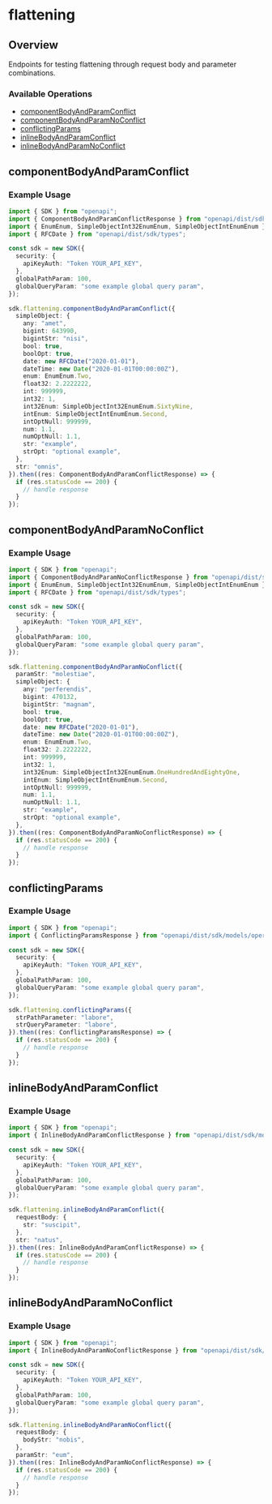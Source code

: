 # flattening

## Overview

Endpoints for testing flattening through request body and parameter combinations.

### Available Operations

* [componentBodyAndParamConflict](#componentbodyandparamconflict)
* [componentBodyAndParamNoConflict](#componentbodyandparamnoconflict)
* [conflictingParams](#conflictingparams)
* [inlineBodyAndParamConflict](#inlinebodyandparamconflict)
* [inlineBodyAndParamNoConflict](#inlinebodyandparamnoconflict)

## componentBodyAndParamConflict

### Example Usage

```typescript
import { SDK } from "openapi";
import { ComponentBodyAndParamConflictResponse } from "openapi/dist/sdk/models/operations";
import { EnumEnum, SimpleObjectInt32EnumEnum, SimpleObjectIntEnumEnum } from "openapi/dist/sdk/models/shared";
import { RFCDate } from "openapi/dist/sdk/types";

const sdk = new SDK({
  security: {
    apiKeyAuth: "Token YOUR_API_KEY",
  },
  globalPathParam: 100,
  globalQueryParam: "some example global query param",
});

sdk.flattening.componentBodyAndParamConflict({
  simpleObject: {
    any: "amet",
    bigint: 643990,
    bigintStr: "nisi",
    bool: true,
    boolOpt: true,
    date: new RFCDate("2020-01-01"),
    dateTime: new Date("2020-01-01T00:00:00Z"),
    enum: EnumEnum.Two,
    float32: 2.2222222,
    int: 999999,
    int32: 1,
    int32Enum: SimpleObjectInt32EnumEnum.SixtyNine,
    intEnum: SimpleObjectIntEnumEnum.Second,
    intOptNull: 999999,
    num: 1.1,
    numOptNull: 1.1,
    str: "example",
    strOpt: "optional example",
  },
  str: "omnis",
}).then((res: ComponentBodyAndParamConflictResponse) => {
  if (res.statusCode == 200) {
    // handle response
  }
});
```

## componentBodyAndParamNoConflict

### Example Usage

```typescript
import { SDK } from "openapi";
import { ComponentBodyAndParamNoConflictResponse } from "openapi/dist/sdk/models/operations";
import { EnumEnum, SimpleObjectInt32EnumEnum, SimpleObjectIntEnumEnum } from "openapi/dist/sdk/models/shared";
import { RFCDate } from "openapi/dist/sdk/types";

const sdk = new SDK({
  security: {
    apiKeyAuth: "Token YOUR_API_KEY",
  },
  globalPathParam: 100,
  globalQueryParam: "some example global query param",
});

sdk.flattening.componentBodyAndParamNoConflict({
  paramStr: "molestiae",
  simpleObject: {
    any: "perferendis",
    bigint: 470132,
    bigintStr: "magnam",
    bool: true,
    boolOpt: true,
    date: new RFCDate("2020-01-01"),
    dateTime: new Date("2020-01-01T00:00:00Z"),
    enum: EnumEnum.Two,
    float32: 2.2222222,
    int: 999999,
    int32: 1,
    int32Enum: SimpleObjectInt32EnumEnum.OneHundredAndEightyOne,
    intEnum: SimpleObjectIntEnumEnum.Second,
    intOptNull: 999999,
    num: 1.1,
    numOptNull: 1.1,
    str: "example",
    strOpt: "optional example",
  },
}).then((res: ComponentBodyAndParamNoConflictResponse) => {
  if (res.statusCode == 200) {
    // handle response
  }
});
```

## conflictingParams

### Example Usage

```typescript
import { SDK } from "openapi";
import { ConflictingParamsResponse } from "openapi/dist/sdk/models/operations";

const sdk = new SDK({
  security: {
    apiKeyAuth: "Token YOUR_API_KEY",
  },
  globalPathParam: 100,
  globalQueryParam: "some example global query param",
});

sdk.flattening.conflictingParams({
  strPathParameter: "labore",
  strQueryParameter: "labore",
}).then((res: ConflictingParamsResponse) => {
  if (res.statusCode == 200) {
    // handle response
  }
});
```

## inlineBodyAndParamConflict

### Example Usage

```typescript
import { SDK } from "openapi";
import { InlineBodyAndParamConflictResponse } from "openapi/dist/sdk/models/operations";

const sdk = new SDK({
  security: {
    apiKeyAuth: "Token YOUR_API_KEY",
  },
  globalPathParam: 100,
  globalQueryParam: "some example global query param",
});

sdk.flattening.inlineBodyAndParamConflict({
  requestBody: {
    str: "suscipit",
  },
  str: "natus",
}).then((res: InlineBodyAndParamConflictResponse) => {
  if (res.statusCode == 200) {
    // handle response
  }
});
```

## inlineBodyAndParamNoConflict

### Example Usage

```typescript
import { SDK } from "openapi";
import { InlineBodyAndParamNoConflictResponse } from "openapi/dist/sdk/models/operations";

const sdk = new SDK({
  security: {
    apiKeyAuth: "Token YOUR_API_KEY",
  },
  globalPathParam: 100,
  globalQueryParam: "some example global query param",
});

sdk.flattening.inlineBodyAndParamNoConflict({
  requestBody: {
    bodyStr: "nobis",
  },
  paramStr: "eum",
}).then((res: InlineBodyAndParamNoConflictResponse) => {
  if (res.statusCode == 200) {
    // handle response
  }
});
```
